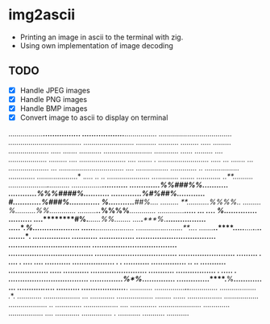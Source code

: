 # img2ascii
- Printing an image in ascii to the terminal with zig.
- Using own implementation of image decoding

## TODO 
- [x] Handle JPEG images
- [x] Handle PNG images
- [x] Handle BMP images
- [x] Convert image to ascii to display on terminal

...........*......**................
..................**................
....................................
....................................
......................... ..........
.......... ......... ..... .........
.................... .....   .......
........... ........................
............  ...... .........  ....
 ................... .........  ....
....................... .... .......
.   .........................  .....
... ....... ... ....................
... ................................
....  ................ .............
.. .................*  .............
....................*  .*....  .. ..
..................... ..*...........
....... ...........*. ..**..........
................*...***.**..........
..............**.********...........
............*.***%%###%%*...........
.........*..**.*%%%####%*...........
.........*..*.*.*%#%##%*............
#.*......*..*...*%###%*.............
%.*......*..*..***##%*.... .........
**.......*.**...%*%%%***.. .........
%........****..*%*%***.*............
.........****..*%%%%***.............
.........**....******.*.... ... ....
**%***......*..****...... ..........
....********#%.****......*%%........
....**.*****%*.**..........*.*......
.....*.*****%..*...........*.*......
.....*.******.*.*..........*.*......
.*......*.....*.*...*.....*..**...*.
.......**..****.....**....**.**.**..
.......****. ***....**....*..*......
*........... .*......*....*..*****..
..*..................*..............
...*................................
....................................
....................................
.......................*............
 ....................*.... .........
.  ....   .   ....  .... ...........
..................  . .  ...........
   ............... .. .. ...........
.................  ..... ...........
........................ ...........
...............*..   .   .....     .
..............*.......*.............
..............%*%*****..............
..............****.**%**............
... ...........*.*.*.*..  ..........
...............*....***. ...........
...............***..**..............
.................. .**. ............
..................  ... ............
..................  ........  ......
.................  .................
................... .. .............
................. .... .............
.....................  .............
................. ....  ............
...............     .    ...........
...........              ...........